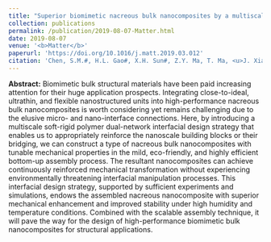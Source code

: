 ```yaml
---
title: "Superior biomimetic nacreous bulk nanocomposites by a multiscale soft-rigid dual-network interfacial design strategy"
collection: publications
permalink: /publication/2019-08-07-Matter.html
date: 2019-08-07
venue: '<b>Matter</b>'
paperurl: 'https://doi.org/10.1016/j.matt.2019.03.012'
citation: 'Chen, S.M.#, H.L. Gao#, X.H. Sun#, Z.Y. Ma, T. Ma, <u>J. Xia</u>, Y.B. Zhu, R. Zhao, H.B. Yao, H.A. Wu* and S.H. Yu*, Superior biomimetic nacreous bulk nanocomposites by a multiscale soft-rigid dual-network interfacial design strategy. <i>Matter</i>, 2019, 1(2): 412–427.'
---
```


**Abstract:** Biomimetic bulk structural materials have been paid increasing attention for their huge application prospects. Integrating close-to-ideal, ultrathin, and flexible nanostructured units into high-performance nacreous bulk nanocomposites is worth considering yet remains challenging due to the elusive micro- and nano-interface connections. Here, by introducing a multiscale soft-rigid polymer dual-network interfacial design strategy that enables us to appropriately reinforce the nanoscale building blocks or their bridging, we can construct a type of nacreous bulk nanocomposites with tunable mechanical properties in the mild, eco-friendly, and highly efficient bottom-up assembly process. The resultant nanocomposites can achieve continuously reinforced mechanical transformation without experiencing environmentally threatening interfacial manipulation processes. This interfacial design strategy, supported by sufficient experiments and simulations, endows the assembled nacreous nanocomposite with superior mechanical enhancement and improved stability under high humidity and temperature conditions. Combined with the scalable assembly technique, it will pave the way for the design of high-performance biomimetic bulk nanocomposites for structural applications.

